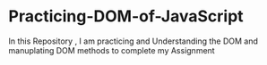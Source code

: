 # Practicing-DOM-of-JavaScript
In this Repository , I am practicing and Understanding the DOM and manuplating DOM methods to complete my Assignment 
